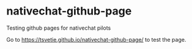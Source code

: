 # nativechat-github-page
Testing github pages for nativechat pilots

Go to https://tsvetie.github.io/nativechat-github-page/ to test the page.
